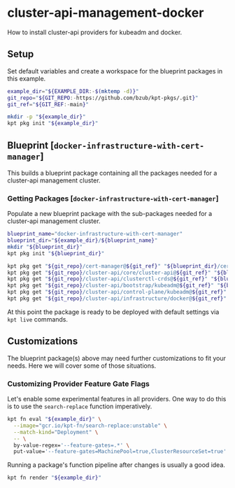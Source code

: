 # cluster-api-management-docker

How to install cluster-api providers for kubeadm and docker.

## Setup

Set default variables and create a workspace for the blueprint packages in this example.

<!-- @initializeWorkspace @test -->
```sh
example_dir="${EXAMPLE_DIR:-$(mktemp -d)}"
git_repo="${GIT_REPO:-https://github.com/bzub/kpt-pkgs/.git}"
git_ref="${GIT_REF:-main}"

mkdir -p "${example_dir}"
kpt pkg init "${example_dir}"
```

## Blueprint [`docker-infrastructure-with-cert-manager`]

This builds a blueprint package containing all the packages needed for a cluster-api management cluster.

### Getting Packages [`docker-infrastructure-with-cert-manager`]

Populate a new blueprint package with the sub-packages needed for a cluster-api management cluster.

<!-- @gettingPackages @test -->
```sh
blueprint_name="docker-infrastructure-with-cert-manager"
blueprint_dir="${example_dir}/${blueprint_name}"
mkdir "${blueprint_dir}"
kpt pkg init "${blueprint_dir}"

kpt pkg get "${git_repo}/cert-manager@${git_ref}" "${blueprint_dir}/cert-manager"
kpt pkg get "${git_repo}/cluster-api/core/cluster-api@${git_ref}" "${blueprint_dir}/cluster-api-core"
kpt pkg get "${git_repo}/cluster-api/clusterctl-crds@${git_ref}" "${blueprint_dir}/clusterctl-crds"
kpt pkg get "${git_repo}/cluster-api/bootstrap/kubeadm@${git_ref}" "${blueprint_dir}/bootstrap-kubeadm"
kpt pkg get "${git_repo}/cluster-api/control-plane/kubeadm@${git_ref}" "${blueprint_dir}/control-plane-kubeadm"
kpt pkg get "${git_repo}/cluster-api/infrastructure/docker@${git_ref}" "${blueprint_dir}/infrastructure-docker"
```

At this point the package is ready to be deployed with default settings via `kpt live` commands.

## Customizations

The blueprint package(s) above may need further customizations to fit your needs.
Here we will cover some of those situations.

### Customizing Provider Feature Gate Flags

Let's enable some experimental features in all providers.
One way to do this is to use the `search-replace` function imperatively.

<!-- @enableFeatureGates @test -->
```sh
kpt fn eval "${example_dir}" \
  --image="gcr.io/kpt-fn/search-replace:unstable" \
  --match-kind="Deployment" \
  -- \
  by-value-regex='--feature-gates=.*' \
  put-value='--feature-gates=MachinePool=true,ClusterResourceSet=true'
```

Running a package's function pipeline after changes is usually a good idea.

<!-- @render @test -->
```sh
kpt fn render "${example_dir}"
```
